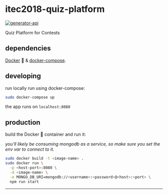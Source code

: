 # itec2018-quiz-platform

[![generator-api](https://img.shields.io/badge/built%20with-generator--api-green.svg)](https://github.com/ndelvalle/generator-api)

Quiz Platform for Contests





## dependencies

[Docker](https://docs.docker.com/engine/installation/) :whale: & [docker-compose](https://docs.docker.com/compose/install/).

## developing

run locally run using docker-compose:

```bash
sudo docker-compose up
```

the app runs on `localhost:8080`

## production

build the Docker :whale: container and run it:

_you'll likely be consuming mongodb as a service, so make sure you set the env var to connect to it._

```bash
sudo docker build -t <image-name> .
sudo docker run \
  -p <host-port>:8080 \
  -d <image-name> \
  -e MONGO_DB_URI=mongodb://<username>:<password>@<host>:<port> \
  npm run start
```



--------------------------------------------------------------------------------
